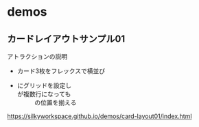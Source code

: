 # demos

## カードレイアウトサンプル01
アトラクションの説明
- カード3枚をフレックスで横並び
- <dl>にグリッドを設定し<dt>が複数行になっても<dd>の位置を揃える

https://silkyworkspace.github.io/demos/card-layout01/index.html